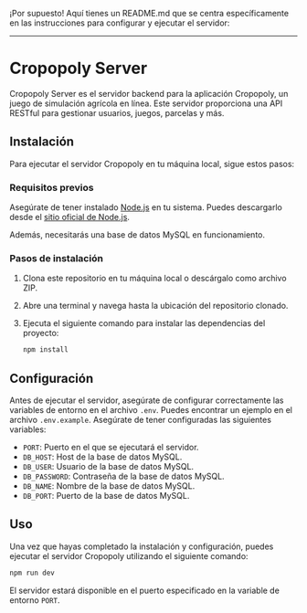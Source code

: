 ¡Por supuesto! Aquí tienes un README.md que se centra específicamente en las instrucciones para configurar y ejecutar el servidor:

---

# Cropopoly Server

Cropopoly Server es el servidor backend para la aplicación Cropopoly, un juego de simulación agrícola en línea. Este servidor proporciona una API RESTful para gestionar usuarios, juegos, parcelas y más.

## Instalación

Para ejecutar el servidor Cropopoly en tu máquina local, sigue estos pasos:

### Requisitos previos

Asegúrate de tener instalado [Node.js](https://nodejs.org/) en tu sistema. Puedes descargarlo desde el [sitio oficial de Node.js](https://nodejs.org/en/download/current).

Además, necesitarás una base de datos MySQL en funcionamiento.

### Pasos de instalación

1. Clona este repositorio en tu máquina local o descárgalo como archivo ZIP.
2. Abre una terminal y navega hasta la ubicación del repositorio clonado.
3. Ejecuta el siguiente comando para instalar las dependencias del proyecto:

    ```bash
    npm install
    ```

## Configuración

Antes de ejecutar el servidor, asegúrate de configurar correctamente las variables de entorno en el archivo `.env`. Puedes encontrar un ejemplo en el archivo `.env.example`. Asegúrate de tener configuradas las siguientes variables:

- `PORT`: Puerto en el que se ejecutará el servidor.
- `DB_HOST`: Host de la base de datos MySQL.
- `DB_USER`: Usuario de la base de datos MySQL.
- `DB_PASSWORD`: Contraseña de la base de datos MySQL.
- `DB_NAME`: Nombre de la base de datos MySQL.
- `DB_PORT`: Puerto de la base de datos MySQL.

## Uso

Una vez que hayas completado la instalación y configuración, puedes ejecutar el servidor Cropopoly utilizando el siguiente comando:

```bash
npm run dev
```

El servidor estará disponible en el puerto especificado en la variable de entorno `PORT`.
